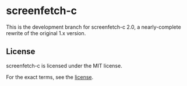 screenfetch-c
=============

This is the development branch for screenfetch-c 2.0, a nearly-complete rewrite
of the original 1.x version.

## License
screenfetch-c is licensed under the MIT license.

For the exact terms, see the [license](./LICENSE).
